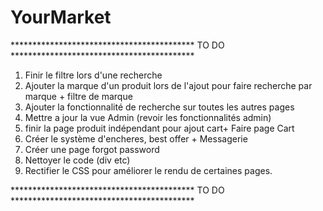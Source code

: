 # YourMarket
****************************************** TO DO ******************************************
1) Finir le filtre lors d'une recherche
2) Ajouter la marque d'un produit lors de l'ajout pour faire recherche par marque + filtre de marque
3) Ajouter la fonctionnalité de recherche sur toutes les autres pages
4) Mettre a jour la vue Admin (revoir les fonctionnalités admin)
5) finir la page produit indépendant pour ajout cart+ Faire page Cart
6) Créer le système d'encheres, best offer + Messagerie
2) Créer une page forgot password
3) Nettoyer le code (div etc)
7) Rectifier le CSS pour améliorer le rendu de certaines pages.

****************************************** TO DO ******************************************
